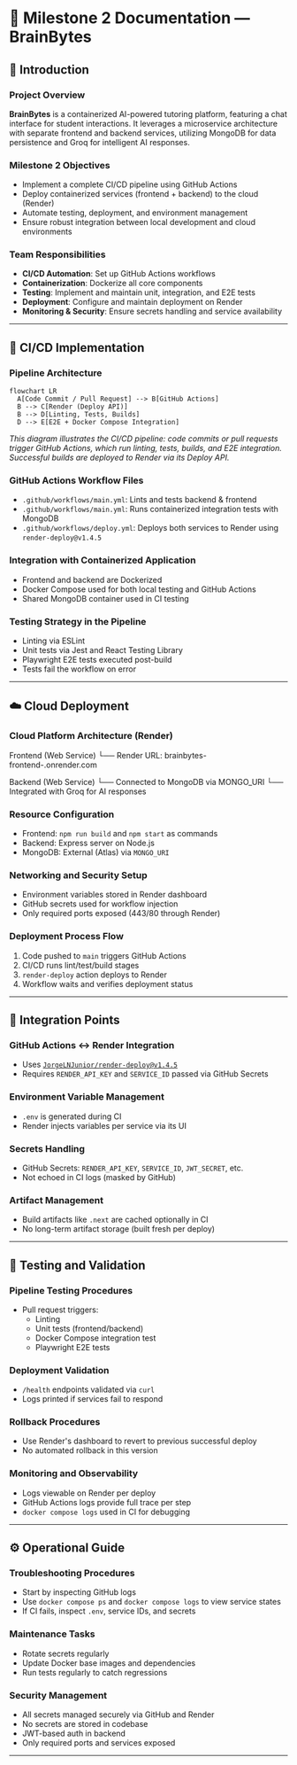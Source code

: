 # 🧾 Milestone 2 Documentation — BrainBytes

## 📌 Introduction

### Project Overview
**BrainBytes** is a containerized AI-powered tutoring platform, featuring a chat interface for student interactions. It leverages a microservice architecture with separate frontend and backend services, utilizing MongoDB for data persistence and Groq for intelligent AI responses.

### Milestone 2 Objectives
- Implement a complete CI/CD pipeline using GitHub Actions  
- Deploy containerized services (frontend + backend) to the cloud (Render)  
- Automate testing, deployment, and environment management  
- Ensure robust integration between local development and cloud environments

### Team Responsibilities
- **CI/CD Automation**: Set up GitHub Actions workflows  
- **Containerization**: Dockerize all core components  
- **Testing**: Implement and maintain unit, integration, and E2E tests  
- **Deployment**: Configure and maintain deployment on Render  
- **Monitoring & Security**: Ensure secrets handling and service availability  

---

## 🔁 CI/CD Implementation

### Pipeline Architecture

```mermaid
flowchart LR
  A[Code Commit / Pull Request] --> B[GitHub Actions]
  B --> C[Render (Deploy API)]
  B --> D[Linting, Tests, Builds]
  D --> E[E2E + Docker Compose Integration]
```

*This diagram illustrates the CI/CD pipeline: code commits or pull requests trigger GitHub Actions, which run linting, tests, builds, and E2E integration. Successful builds are deployed to Render via its Deploy API.*


### GitHub Actions Workflow Files
- `.github/workflows/main.yml`: Lints and tests backend & frontend  
- `.github/workflows/main.yml`: Runs containerized integration tests with MongoDB  
- `.github/workflows/deploy.yml`: Deploys both services to Render using `render-deploy@v1.4.5`  

### Integration with Containerized Application
- Frontend and backend are Dockerized
- Docker Compose used for both local testing and GitHub Actions
- Shared MongoDB container used in CI testing

### Testing Strategy in the Pipeline
- Linting via ESLint  
- Unit tests via Jest and React Testing Library  
- Playwright E2E tests executed post-build  
- Tests fail the workflow on error

---

## ☁️ Cloud Deployment

### Cloud Platform Architecture (Render)

Frontend (Web Service)
  └── Render URL: brainbytes-frontend-<id>.onrender.com

Backend (Web Service)
  └── Connected to MongoDB via MONGO_URI
  └── Integrated with Groq for AI responses


### Resource Configuration
- Frontend: `npm run build` and `npm start` as commands  
- Backend: Express server on Node.js  
- MongoDB: External (Atlas) via `MONGO_URI`

### Networking and Security Setup
- Environment variables stored in Render dashboard  
- GitHub secrets used for workflow injection  
- Only required ports exposed (443/80 through Render)

### Deployment Process Flow
1. Code pushed to `main` triggers GitHub Actions
2. CI/CD runs lint/test/build stages
3. `render-deploy` action deploys to Render
4. Workflow waits and verifies deployment status

---

## 🔗 Integration Points

### GitHub Actions ↔️ Render Integration
- Uses [`JorgeLNJunior/render-deploy@v1.4.5`](https://github.com/JorgeLNJunior/render-deploy)  
- Requires `RENDER_API_KEY` and `SERVICE_ID` passed via GitHub Secrets

### Environment Variable Management
- `.env` is generated during CI
- Render injects variables per service via its UI

### Secrets Handling
- GitHub Secrets: `RENDER_API_KEY`, `SERVICE_ID`, `JWT_SECRET`, etc.  
- Not echoed in CI logs (masked by GitHub)

### Artifact Management
- Build artifacts like `.next` are cached optionally in CI  
- No long-term artifact storage (built fresh per deploy)

---

## 🧪 Testing and Validation

### Pipeline Testing Procedures
- Pull request triggers:
  - Linting
  - Unit tests (frontend/backend)
  - Docker Compose integration test
  - Playwright E2E tests

### Deployment Validation
- `/health` endpoints validated via `curl`
- Logs printed if services fail to respond

### Rollback Procedures
- Use Render's dashboard to revert to previous successful deploy
- No automated rollback in this version

### Monitoring and Observability
- Logs viewable on Render per deploy
- GitHub Actions logs provide full trace per step
- `docker compose logs` used in CI for debugging

---

## ⚙️ Operational Guide

### Troubleshooting Procedures
- Start by inspecting GitHub logs
- Use `docker compose ps` and `docker compose logs` to view service states
- If CI fails, inspect `.env`, service IDs, and secrets

### Maintenance Tasks
- Rotate secrets regularly
- Update Docker base images and dependencies
- Run tests regularly to catch regressions

### Security Management
- All secrets managed securely via GitHub and Render
- No secrets are stored in codebase
- JWT-based auth in backend
- Only required ports and services exposed

---

